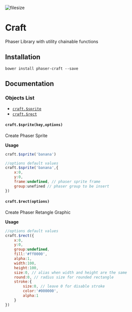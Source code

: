 ![filesize](https://badge-size.herokuapp.com/webcaetano/craft/master/build/index.min.js.svg?style=flat-square)

# Craft
Phaser Library with utility chainable functions

## Installation

```
bower install phaser-craft --save
```

## Documentation


### Objects List

- [`craft.$sprite`](#craftspritekeyoptions)
- [`craft.$rect`](#craftrectoptions)


#### `craft.$sprite(key,options)`

Create Phaser Sprite

**Usage**

```javascript
craft.$sprite('banana')

//options default values
craft.$sprite('banana',{
	x:0,
	y:0,
	frame:undefined, // phaser sprite frame
	group:unefined // phaser group to be insert
})
```


#### `craft.$rect(options)`

Create Phaser Retangle Graphic 

**Usage**

```javascript
//options default values
craft.$rect({
	x:0,
	y:0,
	group:undefined,
	fill:'#ff0000',
	alpha:1,
	width:100,
	height:100,
	size:0, // alias when width and height are the same
	round:0, // radius size for rounded rectangle
	stroke:{
		size:0, // leave 0 for disable stroke
		color:'#000000',
		alpha:1
	}
})
```

